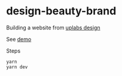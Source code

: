 # design-beauty-brand
Building a website from [uplabs design](https://www.uplabs.com/posts/beauty-products-website-design) 

See [demo](https://focused-hopper-a6ee6e.netlify.app/)

Steps 
```
yarn
yarn dev
```
